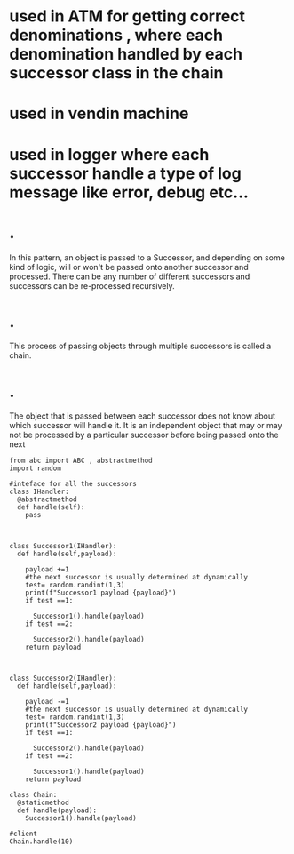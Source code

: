 # used in ATM  for getting correct denominations , where each denomination handled by each successor class in the chain 
# used in vendin machine
# used in logger where each successor handle a type of log message like error, debug etc...

# .
In this pattern, an object is passed to a Successor, and depending on some kind of logic, will or
won't be passed onto another successor and processed. There can be any number of different
successors and successors can be re-processed recursively.
# . 
This process of passing objects through multiple successors is called a chain.
# .
The object that is passed between each successor does not know about which successor will
handle it. It is an independent object that may or may not be processed by a particular successor
before being passed onto the next

```
from abc import ABC , abstractmethod
import random

#inteface for all the successors
class IHandler:
  @abstractmethod
  def handle(self):
    pass



class Successor1(IHandler):
  def handle(self,payload):
    
    payload +=1 
    #the next successor is usually determined at dynamically
    test= random.randint(1,3)
    print(f"Successor1 payload {payload}")
    if test ==1:
      
      Successor1().handle(payload)
    if test ==2:
     
      Successor2().handle(payload)
    return payload
    
    
    
class Successor2(IHandler):
  def handle(self,payload):
    
    payload -=1
    #the next successor is usually determined at dynamically
    test= random.randint(1,3)
    print(f"Successor2 payload {payload}")
    if test ==1:
      
      Successor2().handle(payload)
    if test ==2:
     
      Successor1().handle(payload)
    return payload
    
class Chain:
  @staticmethod
  def handle(payload):
    Successor1().handle(payload)

#client
Chain.handle(10)
    
    
    
